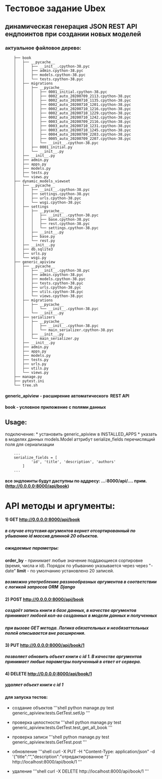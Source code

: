 # Тестовое задание Ubex
## динамическая генерация JSON REST API ендпоинтов при создании новых моделей

### актуальное файловое деревo:
``` .
    ├── book
    │   ├── __pycache__
    │   │   ├── __init__.cpython-38.pyc
    │   │   ├── admin.cpython-38.pyc
    │   │   ├── models.cpython-38.pyc
    │   │   └── tests.cpython-38.pyc
    │   ├── migrations
    │   │   ├── __pycache__
    │   │   │   ├── 0001_initial.cpython-38.pyc
    │   │   │   ├── 0002_auto_20200709_2113.cpython-38.pyc
    │   │   │   ├── 0002_auto_20200710_1135.cpython-38.pyc
    │   │   │   ├── 0002_auto_20200710_1201.cpython-38.pyc
    │   │   │   ├── 0002_auto_20200710_1216.cpython-38.pyc
    │   │   │   ├── 0002_auto_20200710_1229.cpython-38.pyc
    │   │   │   ├── 0002_auto_20200710_1242.cpython-38.pyc
    │   │   │   ├── 0003_auto_20200709_2116.cpython-38.pyc
    │   │   │   ├── 0003_auto_20200710_1231.cpython-38.pyc
    │   │   │   ├── 0003_auto_20200710_1245.cpython-38.pyc
    │   │   │   ├── 0004_auto_20200709_2203.cpython-38.pyc
    │   │   │   ├── 0005_auto_20200709_2207.cpython-38.pyc
    │   │   │   └── __init__.cpython-38.pyc
    │   │   ├── 0001_initial.py
    │   │   └── __init__.py
    │   ├── __init__.py
    │   ├── admin.py
    │   ├── apps.py
    │   ├── models.py
    │   ├── tests.py
    │   └── views.py
    ├── dynamic_models_viewset
    │   ├── __pycache__
    │   │   ├── __init__.cpython-38.pyc
    │   │   ├── settings.cpython-38.pyc
    │   │   ├── urls.cpython-38.pyc
    │   │   └── wsgi.cpython-38.pyc
    │   ├── settings
    │   │   ├── __pycache__
    │   │   │   ├── __init__.cpython-38.pyc
    │   │   │   ├── base.cpython-38.pyc
    │   │   │   ├── rest.cpython-38.pyc
    │   │   │   └── settings.cpython-38.pyc
    │   │   ├── __init__.py
    │   │   ├── base.py
    │   │   └── rest.py
    │   ├── __init__.py
    │   ├── db.sqlite3
    │   ├── urls.py
    │   └── wsgi.py
    ├── generic_apiview
    │   ├── __pycache__
    │   │   ├── __init__.cpython-38.pyc
    │   │   ├── admin.cpython-38.pyc
    │   │   ├── models.cpython-38.pyc
    │   │   ├── tests.cpython-38.pyc
    │   │   ├── urls.cpython-38.pyc
    │   │   ├── utils.cpython-38.pyc
    │   │   └── views.cpython-38.pyc
    │   ├── migrations
    │   │   ├── __pycache__
    │   │   │   └── __init__.cpython-38.pyc
    │   │   └── __init__.py
    │   ├── serializers
    │   │   ├── __pycache__
    │   │   │   ├── __init__.cpython-38.pyc
    │   │   │   └── main_serializer.cpython-38.pyc
    │   │   ├── __init__.py
    │   │   └── main_serializer.py
    │   ├── __init__.py
    │   ├── admin.py
    │   ├── apps.py
    │   ├── models.py
    │   ├── tests.py
    │   ├── urls.py
    │   ├── utils.py
    │   └── views.py
    ├── manage.py
    ├── pytest.ini
    └── tree.sh
```

#### **generic_apiview** - расширение автоматического  REST API
#### **book** - условное приложение с полями данных

## Usage:
подключение:
	* установить generic_apiview в INSTALLED_APPS
	* указать в моделях данных models.Model аттрибут serialize_fields перечислящий поля для сериализации
```
	...
	serialize_fields = [
			'id', 'title', 'description', 'authors'
		]
	...
```

#### все эндпоинты будут даступны по аддресу: ...:8000/api/.... прим. (http://0.0.0.0:8000/api/book)



# API методы и аргументы:

#### 1) GET http://0.0.0.0:8000/api/book
##### в случае отсутсвия аргументов вернет отсортированный по убыванию id массив длинной 20 объектов.
##### ожидаемые параметры: 
**order_by** - принимает любые значение поддающиеся сортировке (время, числа и id). Порядок по убыванию указывается через через "-date"
**limit** - по умолчанию установлено 20 записей.
##### возможно употребление раззнообразных аргументов в соответствии с логикой запросов ORM  Django

#### 2) POST http://0.0.0.0:8000/api/book 
##### создаёт запись книги в базе данных, в качестве аргументов принимает любоей кол-во созданных в модели данных и полученных
##### при вызове GET метода. Логика обязательных и необязаттельных полей описывается вне расширения.

#### 3) PUT http://0.0.0.0:8000/api/book/1
##### позволяет обновить объект книги с id 1. В качестве аргументов принимает любые параметры полученный в ответ от сервера.

#### 4) DELETE  http://0.0.0.0:8000/api/book/1
##### удаляет объект книги с id 1


#### для запуска тестов:
* создание объектов
'''shell
python manage.py test generic_apiview.tests.GetTest.setUp
'''
* проверка целостности
'''shell
python manage.py test generic_apiview.tests.GetTest.test_get_all_book
'''

* проверка записи
'''shell
python manage.py test generic_apiview.tests.GetTest.post
'''
* обновление
'''shell
curl  -X PUT -H "Content-Type: application/json" -d '{"title":"","description":"отредактированное "}'  http://localhost:8000/api/book/1
'''

* удаление
'''shell
curl -X DELETE  http://localhost:8000/api/book/1 
'''